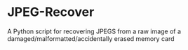 JPEG-Recover
============

A Python script for recovering JPEGS from a raw image of a damaged/malformatted/accidentally erased memory card
